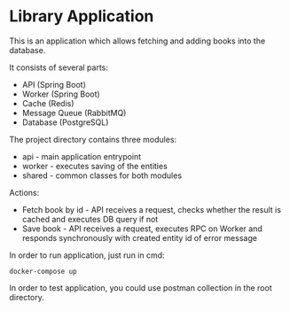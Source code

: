 # Library Application

This is an application which allows fetching and adding books into the database.

It consists of several parts:

- API (Spring Boot)
- Worker (Spring Boot)
- Cache (Redis)
- Message Queue (RabbitMQ)
- Database (PostgreSQL)

The project directory contains three modules:

- api - main application entrypoint
- worker - executes saving of the entities
- shared - common classes for both modules

Actions:

- Fetch book by id - API receives a request, checks whether the result is cached and executes DB query if not
- Save book - API receives a request, executes RPC on Worker and responds synchronously with created entity id of error message

In order to run application, just run in cmd:

`docker-compose up`

In order to test application, you could use postman collection in the root directory.
